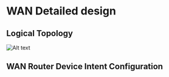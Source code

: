 # WAN Detailed design

## Logical Topology

![Alt text](diagrams/logical_network_topology.jpg?raw=true "Logical Network Topology")

## WAN Router Device Intent Configuration